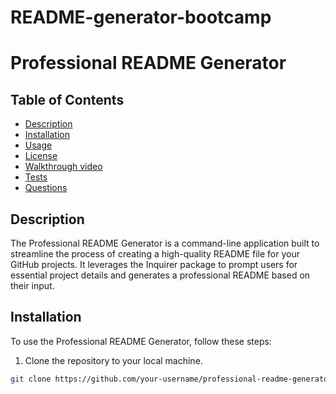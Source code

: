 # README-generator-bootcamp

# Professional README Generator

## Table of Contents

- [Description](#description)
- [Installation](#installation)
- [Usage](#usage)
- [License](#license)
- [Walkthrough video](#Walkthrough)
- [Tests](#tests)
- [Questions](#questions)

## Description

The Professional README Generator is a command-line application built to streamline the process of creating a high-quality README file for your GitHub projects. It leverages the Inquirer package to prompt users for essential project details and generates a professional README based on their input.

## Installation

To use the Professional README Generator, follow these steps:

1. Clone the repository to your local machine.

```bash
git clone https://github.com/your-username/professional-readme-generator.git
